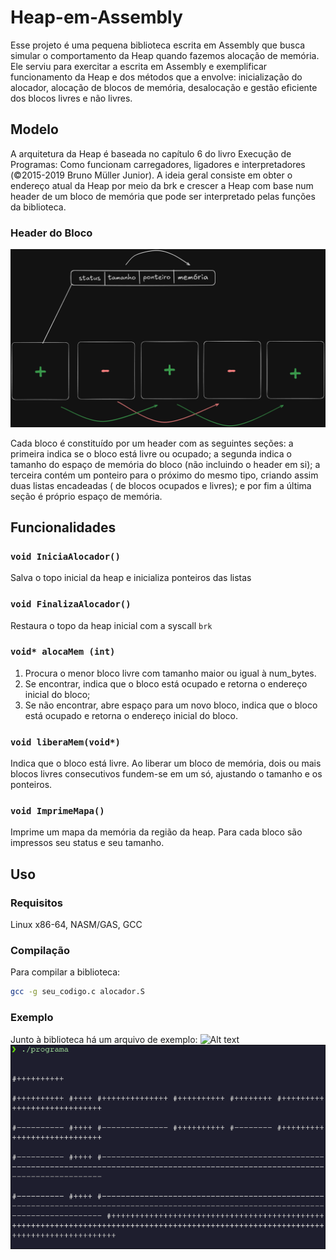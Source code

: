 # Heap-em-Assembly

 Esse projeto é uma pequena biblioteca escrita em Assembly que busca simular o comportamento da Heap quando fazemos alocação de memória. Ele serviu para exercitar a escrita em Assembly e exemplificar funcionamento da Heap e dos métodos que a envolve: inicialização do alocador, alocação de blocos de memória, desalocação e gestão eficiente dos blocos livres e não livres.

 ## Modelo

 A arquitetura da Heap é baseada no capítulo 6 do livro 
Execução de Programas: Como funcionam carregadores, ligadores e interpretadores (©2015-2019 Bruno Müller Junior). A ideia geral consiste em obter o endereço atual da Heap por meio da brk e crescer a Heap com base num header de um bloco de memória que pode ser interpretado pelas funções da biblioteca.

### Header do Bloco
![Alt text](assets/heap.png)

 Cada bloco é constituído por um header com as seguintes seções: a primeira indica se o bloco está livre ou ocupado; a segunda indica o tamanho do espaço de memória do bloco (não incluindo o header em si); a terceira contém um ponteiro para o próximo do mesmo tipo, criando assim duas listas encadeadas ( de blocos ocupados e livres); e por fim a última seção é próprio espaço de memória.

## Funcionalidades

### `void IniciaAlocador()`
 Salva o topo inicial da heap e inicializa ponteiros das listas

### `void FinalizaAlocador()`
 Restaura o topo da heap inicial com a syscall `brk`

### `void* alocaMem (int)`
 1. Procura o menor bloco livre com tamanho maior ou igual à num_bytes.
 2. Se encontrar, indica que o bloco está ocupado e retorna o endereço inicial do bloco;
 3. Se não encontrar, abre espaço para um novo bloco, indica que o bloco está ocupado e retorna o endereço inicial do bloco.

### `void liberaMem(void*)`
 Indica que o bloco está livre. Ao liberar um bloco de memória, dois ou mais blocos livres consecutivos fundem-se em um só, ajustando o tamanho e os ponteiros.

### `void ImprimeMapa()`
 Imprime um mapa da memória da região da heap. Para cada bloco são impressos seu status e seu tamanho.

## Uso

### Requisitos
Linux x86-64, NASM/GAS, GCC

### Compilação
 Para compilar a biblioteca:
```bash
gcc -g seu_codigo.c alocador.S
```

### Exemplo
 Junto à biblioteca há um arquivo de exemplo:
![Alt text](assets/exemplo.png)
![Alt text](assets/mapa.png)








